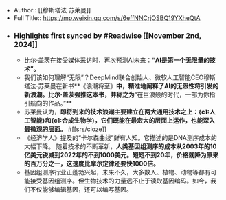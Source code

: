 - Author:: [[穆斯塔法 苏莱曼]]
- Full Title:: https://mp.weixin.qq.com/s/6effNNCrjOSBQ19YXheQtA
- ### Highlights first synced by #Readwise [[November 2nd, 2024]]
    - 比尔·盖茨在接受媒体采访时，再次预测AI未来：**“AI是第一个无限量的技术”。**
    - 我们该如何理解“无限”？DeepMind联合创始人、微软人工智能CEO穆斯塔法·苏莱曼在新书**《浪潮将至》**中，精准地阐释了AI的无限性将引发的新浪潮。比尔·盖茨强推这本书，并称之为**“在巨浪般的时代，一部为你指引航向的作品。”**
    - 苏莱曼认为，**即将到来的技术浪潮主要建立在两大通用技术之上：{c1:人工智能}和{c1:合成生物学}，它们既能在最宏大的层面上运作，也能深入最微观的层面。** #[[srs/cloze]]
    - 《经济学人》提及的“卡尔森曲线”鲜有人知。它描述的是DNA测序成本的大幅下降。
随着技术的不断革新，**人类基因组测序的成本从2003年的10亿美元锐减到2022年的不到1000美元。短短不到20年，价格就降为原来的百万分之一，这速度比摩尔定律还要快1000倍。**
    - 基因组测序行业正蓬勃兴起，未来不久，大多数人、植物、动物等都有可能接受基因组测序。但生物技术的力量远不止于读取基因编码。如今，我们不仅能够编辑基因，还可以编写基因。 
